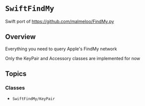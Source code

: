 # ``SwiftFindMy``

Swift port of https://github.com/malmeloo/FindMy.py

## Overview

Everything you need to query Apple's FindMy network

Only the KeyPair and Accessory classes are implemented for now

## Topics

### Classes
- ``SwiftFindMy/KeyPair``
